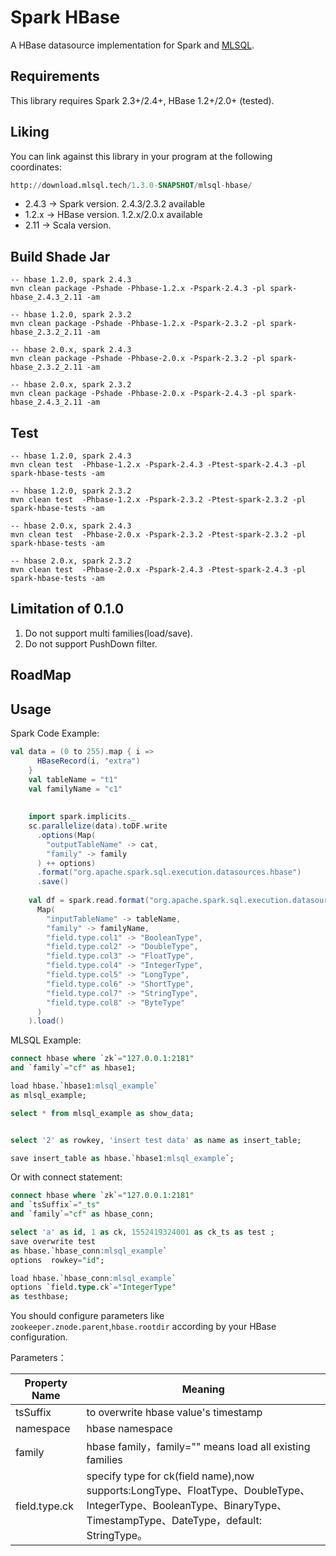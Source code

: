 # Spark HBase

A HBase datasource implementation for Spark and [MLSQL](http://www.mlsql.tech).
  
## Requirements

This library requires Spark 2.3+/2.4+, HBase 1.2+/2.0+ (tested).

## Liking 

You can link against this library in your program at the following coordinates:

```sql
http://download.mlsql.tech/1.3.0-SNAPSHOT/mlsql-hbase/
```

* 2.4.3 -> Spark version. 2.4.3/2.3.2 available
* 1.2.x -> HBase version.  1.2.x/2.0.x available
* 2.11 -> Scala version. 

## Build Shade Jar

```shell
-- hbase 1.2.0, spark 2.4.3
mvn clean package -Pshade -Phbase-1.2.x -Pspark-2.4.3 -pl spark-hbase_2.4.3_2.11 -am

-- hbase 1.2.0, spark 2.3.2
mvn clean package -Pshade -Phbase-1.2.x -Pspark-2.3.2 -pl spark-hbase_2.3.2_2.11 -am

-- hbase 2.0.x, spark 2.4.3
mvn clean package -Pshade -Phbase-2.0.x -Pspark-2.3.2 -pl spark-hbase_2.3.2_2.11 -am

-- hbase 2.0.x, spark 2.3.2
mvn clean package -Pshade -Phbase-2.0.x -Pspark-2.4.3 -pl spark-hbase_2.4.3_2.11 -am

```

## Test

```shell
-- hbase 1.2.0, spark 2.4.3
mvn clean test  -Phbase-1.2.x -Pspark-2.4.3 -Ptest-spark-2.4.3 -pl spark-hbase-tests -am

-- hbase 1.2.0, spark 2.3.2
mvn clean test  -Phbase-1.2.x -Pspark-2.3.2 -Ptest-spark-2.3.2 -pl spark-hbase-tests -am

-- hbase 2.0.x, spark 2.4.3
mvn clean test  -Phbase-2.0.x -Pspark-2.3.2 -Ptest-spark-2.3.2 -pl spark-hbase-tests -am

-- hbase 2.0.x, spark 2.3.2
mvn clean test  -Phbase-2.0.x -Pspark-2.4.3 -Ptest-spark-2.4.3 -pl spark-hbase-tests -am
```



## Limitation of 0.1.0

1. Do not support multi families(load/save).
2. Do not support PushDown filter.

## RoadMap

 

## Usage

Spark Code Example:

```scala
val data = (0 to 255).map { i =>
      HBaseRecord(i, "extra")
    }
    val tableName = "t1"
    val familyName = "c1"
    
    
    import spark.implicits._
    sc.parallelize(data).toDF.write
      .options(Map(
        "outputTableName" -> cat,
        "family" -> family
      ) ++ options)
      .format("org.apache.spark.sql.execution.datasources.hbase")
      .save()
      
    val df = spark.read.format("org.apache.spark.sql.execution.datasources.hbase").options(
      Map(
        "inputTableName" -> tableName,
        "family" -> familyName,
        "field.type.col1" -> "BooleanType",
        "field.type.col2" -> "DoubleType",
        "field.type.col3" -> "FloatType",
        "field.type.col4" -> "IntegerType",
        "field.type.col5" -> "LongType",
        "field.type.col6" -> "ShortType",
        "field.type.col7" -> "StringType",
        "field.type.col8" -> "ByteType"
      )
    ).load()    
```


MLSQL Example:

```sql
connect hbase where `zk`="127.0.0.1:2181"
and `family`="cf" as hbase1;

load hbase.`hbase1:mlsql_example`
as mlsql_example;

select * from mlsql_example as show_data;


select '2' as rowkey, 'insert test data' as name as insert_table;

save insert_table as hbase.`hbase1:mlsql_example`;
```

Or with connect statement:

```sql
connect hbase where `zk`="127.0.0.1:2181"
and `tsSuffix`="_ts"
and `family`="cf" as hbase_conn;

select 'a' as id, 1 as ck, 1552419324001 as ck_ts as test ;
save overwrite test
as hbase.`hbase_conn:mlsql_example`
options  rowkey="id";

load hbase.`hbase_conn:mlsql_example`
options `field.type.ck`="IntegerType"
as testhbase;
```

You should configure parameters like `zookeeper.znode.parent`,`hbase.rootdir` according by 
your HBase configuration.  

Parameters：

| Property Name  |  Meaning |
|---|---|
| tsSuffix |to overwrite hbase value's timestamp|
|namespace|hbase namespace|
| family |hbase family，family="" means load all existing families|
| field.type.ck | specify type for ck(field name),now supports:LongType、FloatType、DoubleType、IntegerType、BooleanType、BinaryType、TimestampType、DateType，default: StringType。|





